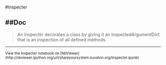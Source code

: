 
<!--
FrozenIsBool False
-->

#Inspecter

##Doc
----


> 
> An Inspecter decorates a class by giving it an InspectedArgumentDict that is 
> an inspection of all defined methods.
> 

----

<small>
View the Inspecter notebook on [NbViewer](http://nbviewer.ipython.org/url/shareyoursystem.ouvaton.org/Inspecter.ipynb)
</small>

